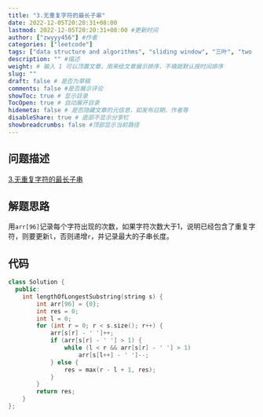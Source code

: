 ```yaml
---
title: "3.无重复字符的最长子串"
date: 2022-12-05T20:20:31+08:00
lastmod: 2022-12-05T20:20:31+08:00 #更新时间
author: ["zwyyy456"] #作者
categories: ["leetcode"]
tags: ["data structure and algorithms", "sliding window", "三叶", "two pointers"]
description: "" #描述
weight: # 输入 1 可以顶置文章，用来给文章展示排序，不填就默认按时间排序
slug: ""
draft: false # 是否为草稿
comments: false #是否展示评论
showToc: true # 显示目录
TocOpen: true # 自动展开目录
hidemeta: false # 是否隐藏文章的元信息，如发布日期、作者等
disableShare: true # 底部不显示分享栏
showbreadcrumbs: false #顶部显示当前路径
---
```

## 问题描述
[3.无重复字符的最长子串](https://leetcode.cn/problems/longest-substring-without-repeating-characters/)

## 解题思路
用`arr[96]`记录每个字符出现的次数，如果字符次数大于1，说明已经包含了重复字符，则要更新`l`，否则递增`r`，并记录最大的子串长度。

## 代码
```cpp
class Solution {
  public:
    int lengthOfLongestSubstring(string s) {
        int arr[96] = {0};
        int res = 0;
        int l = 0;
        for (int r = 0; r < s.size(); r++) {
            arr[s[r] - ' ']++;
            if (arr[s[r] - ' '] > 1) {
                while (l < r && arr[s[r] - ' '] > 1)
                    arr[s[l++] - ' ']--;
            } else {
                res = max(r - l + 1, res);
            }
        }
        return res;
    }
};
```

